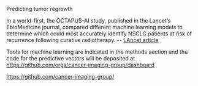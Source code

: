 Predicting tumor regrowth

In a world-first, the OCTAPUS-AI study, published in the Lancet’s EbioMedicine journal, compared different machine learning models to determine which could most accurately identify NSCLC patients at risk of recurrence following curative radiotherapy.
 -- [LAncet article](https://www.sciencedirect.com/science/article/pii/S2352396422000950)

Tools for machine learning are indicated in the methods section and the code for the predictive vectors will be deposited at https://github.com/orgs/cancer-imaging-group/dashboard

https://github.com/cancer-imaging-group/

